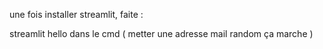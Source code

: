 une fois installer streamlit, faite :

streamlit hello 		    dans le cmd ( metter une adresse mail random ça marche )

